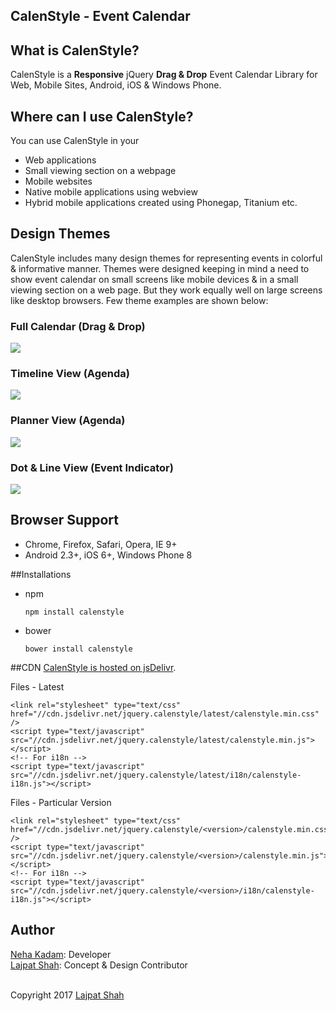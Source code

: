 ## CalenStyle - Event Calendar 


## What is CalenStyle?

CalenStyle is a **Responsive** jQuery **Drag & Drop** Event Calendar Library for Web, Mobile Sites, Android, iOS & Windows Phone.
 
## Where can I use CalenStyle?
You can use CalenStyle in your 
- Web applications 
- Small viewing section on a webpage
- Mobile websites
- Native mobile applications using webview
- Hybrid mobile applications created using Phonegap, Titanium etc.  

## Design Themes 
CalenStyle includes many design themes for representing events in colorful & informative manner. Themes were designed keeping in mind a need to show event calendar on small screens like mobile devices & in a small viewing section on a web page. But they work equally well on large screens like desktop browsers. Few theme examples are shown below:<br/>
### Full Calendar (Drag & Drop)
![](https://raw.github.com/nehakadam/CalenStyle/gh-pages/content/images/full_calendar.png)
### Timeline View (Agenda)
![](https://raw.github.com/nehakadam/CalenStyle/gh-pages/content/images/timeline.png)
### Planner View (Agenda)
![](https://raw.github.com/nehakadam/CalenStyle/gh-pages/content/images/planner.png)
### Dot & Line View (Event Indicator)
![](https://raw.github.com/nehakadam/CalenStyle/gh-pages/content/images/event_listing-dots.png)

## Browser Support
- Chrome, Firefox, Safari, Opera, IE 9+
- Android 2.3+, iOS 6+, Windows Phone 8


##Installations

- npm

  `npm install calenstyle`

- bower

  `bower install calenstyle`

##CDN
[CalenStyle is hosted on jsDelivr](http://www.jsdelivr.com/projects/jquery.calenstyle).

Files - Latest

```
<link rel="stylesheet" type="text/css" href="//cdn.jsdelivr.net/jquery.calenstyle/latest/calenstyle.min.css" />
<script type="text/javascript" src="//cdn.jsdelivr.net/jquery.calenstyle/latest/calenstyle.min.js"></script>
<!-- For i18n -->
<script type="text/javascript" src="//cdn.jsdelivr.net/jquery.calenstyle/latest/i18n/calenstyle-i18n.js"></script>
```

Files - Particular Version

```
<link rel="stylesheet" type="text/css" href="//cdn.jsdelivr.net/jquery.calenstyle/<version>/calenstyle.min.css" />
<script type="text/javascript" src="//cdn.jsdelivr.net/jquery.calenstyle/<version>/calenstyle.min.js"></script>
<!-- For i18n -->
<script type="text/javascript" src="//cdn.jsdelivr.net/jquery.calenstyle/<version>/i18n/calenstyle-i18n.js"></script>
```

## Author
[Neha Kadam](https://github.com/nehakadam): Developer<br/> 
[Lajpat Shah](https://github.com/lajpatshah): Concept & Design Contributor
<br/> <br/> 

Copyright 2017 [Lajpat Shah](https://github.com/lajpatshah)
